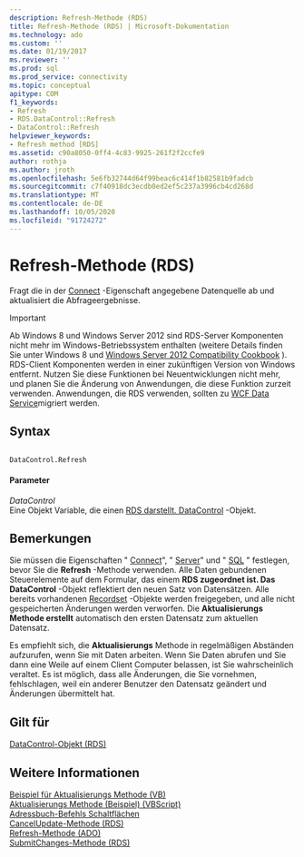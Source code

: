 ```yaml
---
description: Refresh-Methode (RDS)
title: Refresh-Methode (RDS) | Microsoft-Dokumentation
ms.technology: ado
ms.custom: ''
ms.date: 01/19/2017
ms.reviewer: ''
ms.prod: sql
ms.prod_service: connectivity
ms.topic: conceptual
apitype: COM
f1_keywords:
- Refresh
- RDS.DataControl::Refresh
- DataControl::Refresh
helpviewer_keywords:
- Refresh method [RDS]
ms.assetid: c90a8050-0ff4-4c83-9925-261f2f2ccfe9
author: rothja
ms.author: jroth
ms.openlocfilehash: 5e6fb32744d64f99beac6c414f1b82581b9fadcb
ms.sourcegitcommit: c7f40918dc3ecdb0ed2ef5c237a3996cb4cd268d
ms.translationtype: MT
ms.contentlocale: de-DE
ms.lasthandoff: 10/05/2020
ms.locfileid: "91724272"
---
```

# <a name="refresh-method-rds"></a>Refresh-Methode (RDS)
Fragt die in der [Connect](./connect-property-rds.md) -Eigenschaft angegebene Datenquelle ab und aktualisiert die Abfrageergebnisse.  
  
> [!IMPORTANT]
>  Ab Windows 8 und Windows Server 2012 sind RDS-Server Komponenten nicht mehr im Windows-Betriebssystem enthalten (weitere Details finden Sie unter Windows 8 und [Windows Server 2012 Compatibility Cookbook](https://www.microsoft.com/download/details.aspx?id=27416) ). RDS-Client Komponenten werden in einer zukünftigen Version von Windows entfernt. Nutzen Sie diese Funktionen bei Neuentwicklungen nicht mehr, und planen Sie die Änderung von Anwendungen, die diese Funktion zurzeit verwenden. Anwendungen, die RDS verwenden, sollten zu [WCF Data Service](/dotnet/framework/wcf/)migriert werden.  
  
## <a name="syntax"></a>Syntax  
  
```  
  
DataControl.Refresh  
```  
  
#### <a name="parameters"></a>Parameter  
 *DataControl*  
 Eine Objekt Variable, die einen [RDS darstellt. DataControl](./datacontrol-object-rds.md) -Objekt.  
  
## <a name="remarks"></a>Bemerkungen  
 Sie müssen die Eigenschaften " [Connect](./connect-property-rds.md)", " [Server](./server-property-rds.md)" und " [SQL](./sql-property.md) " festlegen, bevor Sie die **Refresh** -Methode verwenden. Alle Daten gebundenen Steuerelemente auf dem Formular, das einem **RDS zugeordnet ist. Das DataControl** -Objekt reflektiert den neuen Satz von Datensätzen. Alle bereits vorhandenen [Recordset](../ado-api/recordset-object-ado.md) -Objekte werden freigegeben, und alle nicht gespeicherten Änderungen werden verworfen. Die **Aktualisierungs Methode erstellt** automatisch den ersten Datensatz zum aktuellen Datensatz.  
  
 Es empfiehlt sich, die **Aktualisierungs** Methode in regelmäßigen Abständen aufzurufen, wenn Sie mit Daten arbeiten. Wenn Sie Daten abrufen und Sie dann eine Weile auf einem Client Computer belassen, ist Sie wahrscheinlich veraltet. Es ist möglich, dass alle Änderungen, die Sie vornehmen, fehlschlagen, weil ein anderer Benutzer den Datensatz geändert und Änderungen übermittelt hat.  
  
## <a name="applies-to"></a>Gilt für  
 [DataControl-Objekt (RDS)](./datacontrol-object-rds.md)  
  
## <a name="see-also"></a>Weitere Informationen  
 [Beispiel für Aktualisierungs Methode (VB)](../ado-api/refresh-method-example-vb.md)   
 [Aktualisierungs Methode (Beispiel) (VBScript)](./refresh-method-example-vbscript.md)   
 [Adressbuch-Befehls Schaltflächen](../../guide/remote-data-service/address-book-command-buttons.md)   
 [CancelUpdate-Methode (RDS)](./cancelupdate-method-rds.md)   
 [Refresh-Methode (ADO)](../ado-api/refresh-method-ado.md)   
 [SubmitChanges-Methode (RDS)](./submitchanges-method-rds.md)